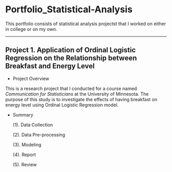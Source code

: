 # Portfolio_Statistical-Analysis

This portfolio consists of statistical analysis projectst that I worked on either in college or on my own. 

---

## Project 1. Application of Ordinal Logistic Regression on the Relationship between Breakfast and Energy Level

- Project Overview

This is a research project that I conducted for a course named *Communication for Statisticians* at the University of Minnesota. The purpose of this study is to investigate the effects of having breakfast on energy level using Ordinal Logistic Regression model. 



- Summary

   (1). Data Collection  
   
   
   (2). Data Pre-processing  
   
   
   (3). Modeling  
   
   
   (4). Report
   
   
   (5). Review  
